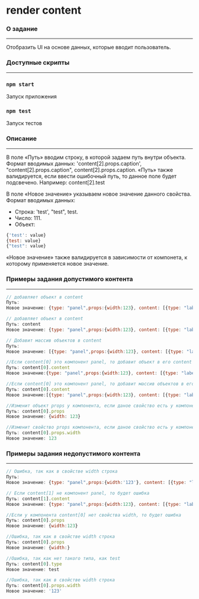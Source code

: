 # render content
### О задание
***
Отобразить UI на основе данных, которые вводит пользователь.
### Доступные скрипты
***
### `npm start`
Запуск приложения
### `npm test`
Запуск тестов

### Описание
***
В поле «Путь» вводим строку, в которой задаем путь внутри объекта. 
Формат вводимых данных: 'content[2].props.caption', "content[2].props.caption", content[2].props.caption. 
«Путь» также валидируется, если ввести ошибочный путь, то данное поле будет подсвечено. Например: content[2].test

В поле «Новое значение» указываем новое значение данного свойства. 
Формат вводимых данных:
+ Строка: 'test', "test", test. 
+ Число: 111. 
+ Объект: 
```js
{'test': value}
{test: value}
{"test": value}
```
«Новое значение» также валидируется в зависимости от компонета, к которому применяется новое значение.

### Примеры задания допустимого контента
***
```js
// добавляет объект в content
Путь: 
Новое значение: {type: "panel",props:{width:123}, content: [{type: "label", props:{caption:"12445"}}]} 

// добавляет объект в content
Путь: content
Новое значение: {type: "panel",props:{width:123}, content: [{type: "label", props:{caption:"12445"}}]} 

// Добавит массив объектов в content
Путь: 
Новое значение: [{type: "panel",props:{width:123}, content: [{type: "label", props:{caption:"12445"}}]}]

//Если content[0] это компонент panel, то добавит объект в его content
Путь: content[0].content 
Новое значение:{type: "panel",props:{width:123}, content: [{type: "label", props:{caption:"12445"}}]}

//Если content[0] это компонент panel, то добавит массив объектов в его content
Путь: content[0].content 
Новое значение:[{type: "panel",props:{width:123}, content: [{type: "label", props:{caption:"12445"}}]}]

//Изменит объект props у компонента, если даное свойство есть у компонента и новое значение валидно
Путь: content[0].props
Новое значение: {width: 123}

//Изменит свойство props компонента, если даное свойство есть у компонента и новое значение валидно
Путь: content[0].props.width
Новое значение: 123
```

### Примеры задания недопустимого контента
***
```js
// Ошибка, так как в свойстве width строка  
Путь: 
Новое значение: {type: "panel",props:{width:'123'}, content: [{type: "label", props:{caption:"12445"}}]} 

// Если content[1] не компонент panel, то будет ошибка
Путь: content[1].content
Новое значение: {type: "panel",props:{width:123}, content: [{type: "label", props:{caption:"12445"}}]}

//Если у компонента content[0] нет свойства width, то будет ошибка
Путь: content[0].props
Новое значение: {width:123}

//Ошибка, так как в свойстве width строка
Путь: content[0].props
Новое значение: {width:}

//Ошибка, так как нет такого типа, как test
Путь: content[0].type
Новое значение: test

//Ошибка, так как в свойстве width строка
Путь: content[0].props.width
Новое значение: '123'
```
